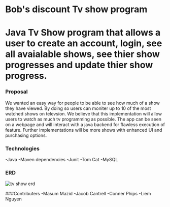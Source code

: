# Bob's discount Tv show program
# Java Tv Show program that allows a user to create an account, login, see all avaialable shows, see thier show progresses and update thier show progress.
### Proposal
We wanted an easy way for people to be able to see how much of a show they have viewed. By doing so users can moniter up to 10 of the most watched shows on televsion. We believe that this implementation will allow users to watch as much tv programming as possible.   The app can be seen on a webpage and will interact with a java backend for flawless execution of feature. Further implementations will be more shows with enhanced UI and purchasing options.

### Technologies 
-Java 
-Maven dependencies
-Junit 
-Tom Cat 
-MySQL

### ERD
![tv show erd](https://user-images.githubusercontent.com/102322868/201395793-05371b1c-2e3c-4bd8-80d5-37f0ef81eca2.jpg)


###Contributers
-Masum Mazid
-Jacob Cantrell
-Conner Phips
-Liem Nguyen


